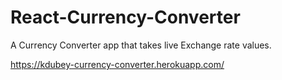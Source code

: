 # React-Currency-Converter
A Currency Converter app that takes live Exchange rate values.

https://kdubey-currency-converter.herokuapp.com/
